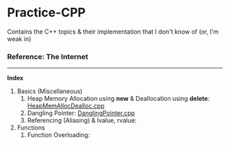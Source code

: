 # Practice-CPP
Contains the C++ topics &amp; their implementation that I don't know of (or, I'm weak in)

### Reference: The Internet

<hr/>

**Index**
1. Basics (Miscellaneous)
   1. Heap Memory Allocation using **new** & Deallocation using **delete**: [HeapMemAllocDealloc.cpp](https://github.com/Ch-sriram/Practice-CPP/blob/master/Basics%20%26%20Miscellaneous/HeapMemAllocDealloc.cpp)
   2. Dangling Pointer: [DanglingPointer.cpp](https://github.com/Ch-sriram/Practice-CPP/blob/master/Basics%20%26%20Miscellaneous/DanglingPointer.cpp)
   3. Referencing (Aliasing) & lvalue, rvalue: 
2. Functions
   1. Function Overloading: 